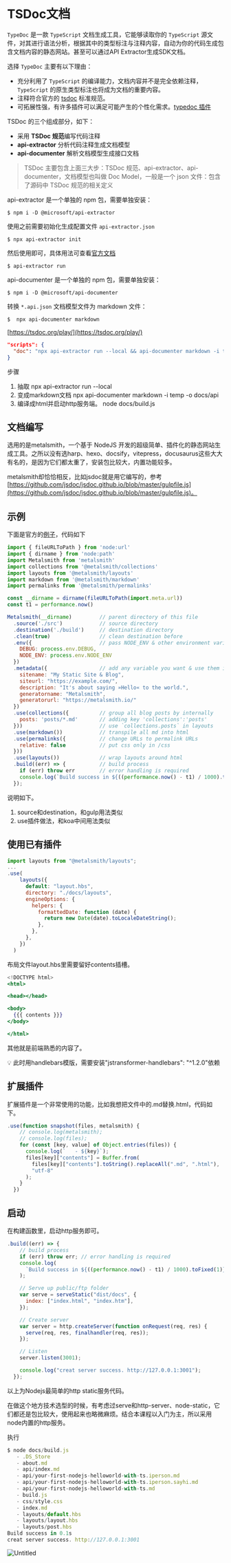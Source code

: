# TSDoc文档

`TypeDoc` 是一款 `TypeScript` 文档生成工具，它能够读取你的 `TypeScript` 源文件，对其进行语法分析，根据其中的类型标注与注释内容，自动为你的代码生成包含文档内容的静态网站。甚至可以通过API Extractor生成SDK文档。

选择 `TypeDoc` 主要有以下理由：

- 充分利用了 `TypeScript` 的编译能力，文档内容并不是完全依赖注释，`TypeScript` 的原生类型标注也将成为文档的重要内容。
- 注释符合官方的 [tsdoc](https://link.zhihu.com/?target=https%3A//tsdoc.org/) 标准规范。
- 可拓展性强，有许多插件可以满足可能产生的个性化需求。[typedoc 插件](https://link.zhihu.com/?target=https%3A//typedoc.org/guides/plugins/)

TSDoc 的三个组成部分，如下：

- 采用 **TSDoc 规范**编写代码注释
- **api-extractor** 分析代码注释生成文档模型
- **api-documenter** 解析文档模型生成接口文档

> TSDoc 主要包含上面三大步：TSDoc 规范、api-extractor、api-documenter，文档模型也叫做 Doc Model，一般是一个 json 文件：包含了源码中 TSDoc 规范的相关定义
>

api-extractor 是一个单独的 npm 包，需要单独安装：

```
$ npm i -D @microsoft/api-extractor
```

使用之前需要初始化生成配置文件 `api-extractor.json`

```
$ npx api-extractor init
```

然后使用即可，具体用法可查看[官方文档](https://api-extractor.com/pages/setup/invoking/)

```
$ api-extractor run
```

api-documenter 是一个单独的 npm 包，需要单独安装：

```
$ npm i -D @microsoft/api-documenter
```

转换 `*.api.json` 文档模型文件为 markdown 文件：

```
$  npx api-documenter markdown
```

[https://tsdoc.org/play/](https://tsdoc.org/play/)

```json
"scripts": {
  "doc": "npx api-extractor run --local && api-documenter markdown -i temp -o docs/api && node docs/build.js"
}
```

步骤

1. 抽取 npx api-extractor run --local
2. 变成markdown文档 npx api-documenter markdown -i temp -o docs/api
3. 编译成html并启动http服务端。 node docs/build.js

## 文档编写

选用的是metalsmith，一个基于 NodeJS 开发的超级简单、插件化的静态网站生成工具。之所以没有选harp、hexo、docsify，vitepress，docusaurus这些大大有名的，是因为它们都太重了，安装包比较大，内置功能较多。

metalsmith却恰恰相反，比如jsdoc就是用它编写的，参考[https://github.com/jsdoc/jsdoc.github.io/blob/master/gulpfile.js](https://github.com/jsdoc/jsdoc.github.io/blob/master/gulpfile.js)。

## 示例

下面是官方的[例子](https://github.com/metalsmith/metalsmith/tree/master/examples/static-site)，代码如下

```jsx
import { fileURLToPath } from 'node:url'
import { dirname } from 'node:path'
import Metalsmith from 'metalsmith'
import collections from '@metalsmith/collections'
import layouts from '@metalsmith/layouts'
import markdown from '@metalsmith/markdown'
import permalinks from '@metalsmith/permalinks'

const __dirname = dirname(fileURLToPath(import.meta.url))
const t1 = performance.now()

Metalsmith(__dirname)         // parent directory of this file
  .source('./src')            // source directory
  .destination('./build')     // destination directory
  .clean(true)                // clean destination before
  .env({                      // pass NODE_ENV & other environment variables
    DEBUG: process.env.DEBUG,
    NODE_ENV: process.env.NODE_ENV
  })
  .metadata({                 // add any variable you want & use them in layout-files
    sitename: "My Static Site & Blog",
    siteurl: "https://example.com/",
    description: "It's about saying »Hello« to the world.",
    generatorname: "Metalsmith",
    generatorurl: "https://metalsmith.io/"
  })
  .use(collections({          // group all blog posts by internally
    posts: 'posts/*.md'       // adding key 'collections':'posts'
  }))                         // use `collections.posts` in layouts
  .use(markdown())            // transpile all md into html
  .use(permalinks({           // change URLs to permalink URLs
    relative: false           // put css only in /css
  }))
  .use(layouts())             // wrap layouts around html
  .build((err) => {           // build process
    if (err) throw err        // error handling is required
    console.log(`Build success in ${((performance.now() - t1) / 1000).toFixed(1)}s`)
  });
```

说明如下。

1. source和destination，和gulp用法类似
2. use插件做法，和koa中间用法类似

## 使用已有插件

```jsx
import layouts from "@metalsmith/layouts";
...
.use(
    layouts({
      default: "layout.hbs",
      directory: "./docs/layouts",
      engineOptions: {
        helpers: {
          formattedDate: function (date) {
            return new Date(date).toLocaleDateString();
          },
        },
      },
    })
  )
```

布局文件layout.hbs里需要留好contents插槽。

```jsx
<!DOCTYPE html>
<html>

<head></head>

<body>
  {{{ contents }}}
</body>

</html>
```

其他就是前端熟悉的内容了。

<aside>
💡 此时用handlebars模版，需要安装"jstransformer-handlebars": "^1.2.0"依赖

</aside>

## 扩展插件

扩展插件是一个非常使用的功能，比如我想把文件中的.md替换.html，代码如下。

```jsx
.use(function snapshot(files, metalsmith) {
    // console.log(metalsmith);
    // console.log(files);
    for (const [key, value] of Object.entries(files)) {
      console.log(`   - ${key}`);
      files[key]["contents"] = Buffer.from(
        files[key]["contents"].toString().replaceAll(".md", ".html"),
        "utf-8"
      );
    }
  })
```

## 启动

在构建函数里，启动http服务即可。

```jsx
.build((err) => {
    // build process
    if (err) throw err; // error handling is required
    console.log(
      `Build success in ${((performance.now() - t1) / 1000).toFixed(1)}s`
    );

    // Serve up public/ftp folder
    var serve = serveStatic("dist/docs", {
      index: ["index.html", "index.htm"],
    });

    // Create server
    var server = http.createServer(function onRequest(req, res) {
      serve(req, res, finalhandler(req, res));
    });

    // Listen
    server.listen(3001);

    console.log("creat server success. http://127.0.0.1:3001");
  });
```

以上为Nodejs最简单的http static服务代码。

在做这个地方技术选型的时候，有考虑过serve和http-server、node-static，它们都还是包比较大，使用起来也略微麻烦。结合本课程以入门为主，所以采用node内置的http服务。

执行

```jsx
$ node docs/build.js
   - .DS_Store
   - about.md
   - api/index.md
   - api/your-first-nodejs-helloworld-with-ts.iperson.md
   - api/your-first-nodejs-helloworld-with-ts.iperson.sayhi.md
   - api/your-first-nodejs-helloworld-with-ts.md
   - build.js
   - css/style.css
   - index.md
   - layouts/default.hbs
   - layouts/layout.hbs
   - layouts/post.hbs
Build success in 0.1s
creat server success. http://127.0.0.1:3001
```

![Untitled](img/Untitled%208.png)
